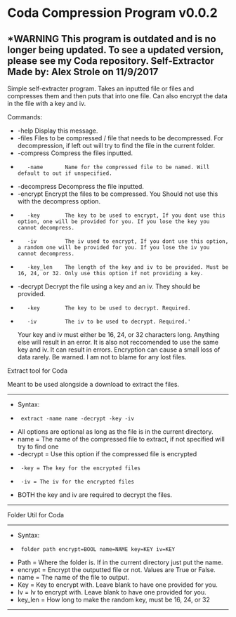 # Coda Compression Program v0.0.2
***WARNING**
This program is outdated and is no longer being updated. To see a updated version, please see my Coda repository.
Self-Extractor
Made by: Alex Strole on 11/9/2017
-----------------------------------------------------------------------------------------------------------
Simple self-extracter program. Takes an inputted file or files and compresses them and then puts that into one file.
Can also encrypt the data in the file with a key and iv. 

Commands:
*    -help       Display this message.
*    -files      Files to be compressed / file that needs to be decompressed. For decompression, if left out will try to find the file in the current folder.
*    -compress   Compress the files inputted.
*        -name       Name for the compressed file to be named. Will default to out if unspecified.
*    -decompress Decompress the file inputted.
*   -encrypt    Encrypt the files to be compressed. You Should not use this with the decompress option.
*        -key        The key to be used to encrypt, If you dont use this option, one will be provided for you. If you lose the key you cannot decompress.
*        -iv         The iv used to encrypt, If you dont use this option, a random one will be provided for you. If you lose the iv you cannot decompress.
*        -key_len    The length of the key and iv to be provided. Must be 16, 24, or 32. Only use this option if not providing a key.
*    -decrypt    Decrypt the file using a key and an iv. They should be provided.
*        -key        The key to be used to decrypt. Required.
*        -iv         The iv to be used to decrypt. Required.'
        
    Your key and iv must either be 16, 24, or 32 characters long. Anything else will result in an error.
    It is also not reccomended to use the same key and iv. It can result in errors.
    Encryption can cause a small loss of data rarely. Be warned. I am not to blame for any lost files.

Extract tool for Coda

Meant to be used alongside a download to extract the files.
__________________________________________________________________
*  Syntax:
*      extract -name name -decrypt -key -iv
*  All options are optional as long as the file is in the current directory.
*  name = The name of the compressed file to extract, if not specified will try to find one
*  -decrypt = Use this option if the compressed file is encrypted
*      -key = The key for the encrypted files
*      -iv = The iv for the encrypted files
*  BOTH the key and iv are required to decrypt the files.
__________________________________________________________________

Folder Util for Coda
________________________________________________________________________________
 *  Syntax:					
 *  	folder path encrypt=BOOL name=NAME key=KEY iv=KEY
 *  Path =    Where the folder is. If in the current directory just put the name.
 *  encrypt = Encrypt the outputted file or not. Values are True or False.
 *  name =    The name of the file to output.
 *  Key =     Key to encrypt with. Leave blank to have one provided for you.
 *  Iv =      Iv to encrypt with. Leave blank to have one provided for you.
 *  key_len = How long to make the random key, must be 16, 24, or 32
________________________________________________________________________________


